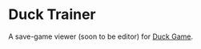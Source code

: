 # Duck Trainer #

A save-game viewer (soon to be editor) for [Duck Game](http://store.steampowered.com/app/312530).